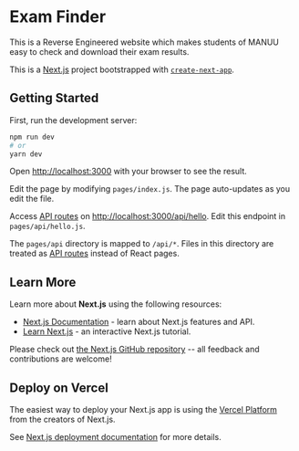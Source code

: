# Exam Finder

This is a Reverse Engineered website which makes students of MANUU easy to check and download their exam results.

This is a [Next.js](https://nextjs.org/) project bootstrapped with [`create-next-app`](https://github.com/vercel/next.js/tree/canary/packages/create-next-app).

## Getting Started

First, run the development server:

```bash
npm run dev
# or
yarn dev
```

Open [http://localhost:3000](http://localhost:3000) with your browser to see the result.

Edit the page by modifying `pages/index.js`. The page auto-updates as you edit the file.

Access [API routes](https://nextjs.org/docs/api-routes/introduction) on [http://localhost:3000/api/hello](http://localhost:3000/api/hello). Edit this endpoint in `pages/api/hello.js`.

The `pages/api` directory is mapped to `/api/*`. Files in this directory are treated as [API routes](https://nextjs.org/docs/api-routes/introduction) instead of React pages.

## Learn More

Learn more about **Next.js** using the following resources:

- [Next.js Documentation](https://nextjs.org/docs) - learn about Next.js features and API.
- [Learn Next.js](https://nextjs.org/learn) - an interactive Next.js tutorial.

Please check out [the Next.js GitHub repository](https://github.com/vercel/next.js/) -- all feedback and contributions are welcome!

## Deploy on Vercel

The easiest way to deploy your Next.js app is using the [Vercel Platform](https://vercel.com/new?utm_medium=default-template&filter=next.js&utm_source=create-next-app&utm_campaign=create-next-app-readme) from the creators of Next.js.

See [Next.js deployment documentation](https://nextjs.org/docs/deployment) for more details.
